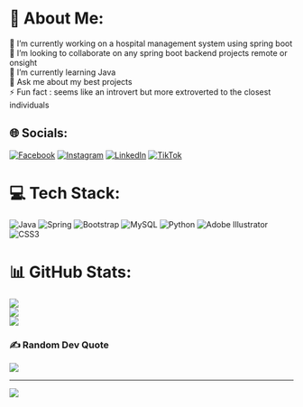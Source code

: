 # 💫 About Me:
🔭 I’m currently working on a hospital management system using spring boot<br>👯 I’m looking to collaborate on any spring boot backend projects remote or onsight<br>🌱 I’m currently learning Java <br>💬 Ask me about my best projects<br>⚡ Fun fact : seems like an introvert but more extroverted to the closest individuals 


## 🌐 Socials:
[![Facebook](https://img.shields.io/badge/Facebook-%231877F2.svg?logo=Facebook&logoColor=white)](https://facebook.com/tadiwa.tips.37) [![Instagram](https://img.shields.io/badge/Instagram-%23E4405F.svg?logo=Instagram&logoColor=white)](https://instagram.com/young_tips_blessed) [![LinkedIn](https://img.shields.io/badge/LinkedIn-%230077B5.svg?logo=linkedin&logoColor=white)](https://linkedin.com/in/tadiwa-chipungu) [![TikTok](https://img.shields.io/badge/TikTok-%23000000.svg?logo=TikTok&logoColor=white)](https://tiktok.com/@yung_tips) 

# 💻 Tech Stack:
![Java](https://img.shields.io/badge/java-%23ED8B00.svg?style=for-the-badge&logo=openjdk&logoColor=white) ![Spring](https://img.shields.io/badge/spring-%236DB33F.svg?style=for-the-badge&logo=spring&logoColor=white) ![Bootstrap](https://img.shields.io/badge/bootstrap-%238511FA.svg?style=for-the-badge&logo=bootstrap&logoColor=white) ![MySQL](https://img.shields.io/badge/mysql-4479A1.svg?style=for-the-badge&logo=mysql&logoColor=white) ![Python](https://img.shields.io/badge/python-3670A0?style=for-the-badge&logo=python&logoColor=ffdd54) ![Adobe Illustrator](https://img.shields.io/badge/adobe%20illustrator-%23FF9A00.svg?style=for-the-badge&logo=adobe%20illustrator&logoColor=white) ![CSS3](https://img.shields.io/badge/css3-%231572B6.svg?style=for-the-badge&logo=css3&logoColor=white)
# 📊 GitHub Stats:
![](https://github-readme-stats.vercel.app/api?username=VIPERtips&theme=dark&hide_border=false&include_all_commits=true&count_private=false)<br/>
![](https://github-readme-streak-stats.herokuapp.com/?user=VIPERtips&theme=dark&hide_border=false)<br/>
![](https://github-readme-stats.vercel.app/api/top-langs/?username=VIPERtips&theme=dark&hide_border=false&include_all_commits=true&count_private=false&layout=compact)

### ✍️ Random Dev Quote
![](https://quotes-github-readme.vercel.app/api?type=horizontal&theme=radical)

---
[![](https://visitcount.itsvg.in/api?id=VIPERtips&icon=0&color=0)](https://visitcount.itsvg.in)

<!-- Proudly created with GPRM ( https://gprm.itsvg.in ) -->
